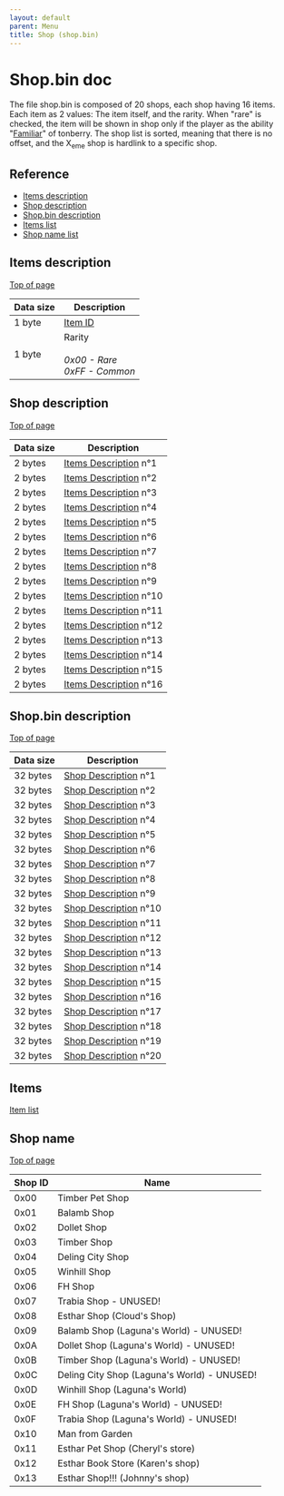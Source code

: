 ```yaml
---
layout: default
parent: Menu
title: Shop (shop.bin)
---
```


# Shop.bin doc

The file shop.bin is composed of 20 shops, each shop having 16 items. Each item as 2 values: The item itself, and the rarity. When "rare" is checked, the item will be shown in shop
only if the player as the ability "[Familiar](https://finalfantasy.fandom.com/wiki/Familiar_(Final_Fantasy_VIII))" of tonberry.
The shop list is sorted, meaning that there is no offset, and the X<sub>eme</sub> shop is hardlink to a specific shop.

## Reference

- [Items description](#items-description)
- [Shop description](#shop-description)
- [Shop.bin description](#shopbin-description)
- [Items list](#items)
- [Shop name list](#shop-name)

## Items description

[Top of page](#shopbin-doc)

| Data size | Description |
| ----------- | ----------- |
| 1 byte | [Item ID](#items)     |
| 1 byte | Rarity _<br/><br/> 0x00 - Rare <br/> 0xFF - Common_        |

## Shop description

[Top of page](#shopbin-doc)

| Data size | Description |
| ----------- | ----------- |
| 2 bytes | [Items Description](#items-description) n°1 |
| 2 bytes | [Items Description](#items-description) n°2 |
| 2 bytes | [Items Description](#items-description) n°3 |
| 2 bytes | [Items Description](#items-description) n°4 |
| 2 bytes | [Items Description](#items-description) n°5 |
| 2 bytes | [Items Description](#items-description) n°6 |
| 2 bytes | [Items Description](#items-description) n°7 |
| 2 bytes | [Items Description](#items-description) n°8 |
| 2 bytes | [Items Description](#items-description) n°9 |
| 2 bytes | [Items Description](#items-description) n°10 |
| 2 bytes | [Items Description](#items-description) n°11 |
| 2 bytes | [Items Description](#items-description) n°12 |
| 2 bytes | [Items Description](#items-description) n°13 |
| 2 bytes | [Items Description](#items-description) n°14 |
| 2 bytes | [Items Description](#items-description) n°15 |
| 2 bytes | [Items Description](#items-description) n°16 |

## Shop.bin description

[Top of page](#shopbin-doc)

| Data size | Description |
| ----------- | ----------- |
| 32 bytes | [Shop Description](#shop-description) n°1 |
| 32 bytes | [Shop Description](#shop-description) n°2 |
| 32 bytes | [Shop Description](#shop-description) n°3 |
| 32 bytes | [Shop Description](#shop-description) n°4 |
| 32 bytes | [Shop Description](#shop-description) n°5 |
| 32 bytes | [Shop Description](#shop-description) n°6 |
| 32 bytes | [Shop Description](#shop-description) n°7 |
| 32 bytes | [Shop Description](#shop-description) n°8 |
| 32 bytes | [Shop Description](#shop-description) n°9 |
| 32 bytes | [Shop Description](#shop-description) n°10 |
| 32 bytes | [Shop Description](#shop-description) n°11 |
| 32 bytes | [Shop Description](#shop-description) n°12 |
| 32 bytes | [Shop Description](#shop-description) n°13 |
| 32 bytes | [Shop Description](#shop-description) n°14 |
| 32 bytes | [Shop Description](#shop-description) n°15 |
| 32 bytes | [Shop Description](#shop-description) n°16 |
| 32 bytes | [Shop Description](#shop-description) n°17 |
| 32 bytes | [Shop Description](#shop-description) n°18 |
| 32 bytes | [Shop Description](#shop-description) n°19 |
| 32 bytes | [Shop Description](#shop-description) n°20 |

## Items

[Item list]({{site.baseurl}}/TechnicalReference/FF8/List/item_list)

## Shop name

[Top of page](#shopbin-doc)

| Shop ID | Name |
| ----------- | ----------- |
| 0x00 | Timber Pet Shop |
| 0x01 | Balamb Shop |
| 0x02 | Dollet Shop |
| 0x03 | Timber Shop |
| 0x04 | Deling City Shop |
| 0x05 | Winhill Shop |
| 0x06 | FH Shop |
| 0x07 | Trabia Shop - UNUSED! |
| 0x08 | Esthar Shop (Cloud's Shop) |
| 0x09 | Balamb Shop (Laguna's World) - UNUSED! |
| 0x0A | Dollet Shop (Laguna's World) - UNUSED! |
| 0x0B | Timber Shop (Laguna's World) - UNUSED! |
| 0x0C | Deling City Shop (Laguna's World) - UNUSED! |
| 0x0D | Winhill Shop (Laguna's World) |
| 0x0E | FH Shop (Laguna's World) - UNUSED! |
| 0x0F | Trabia Shop (Laguna's World) - UNUSED! |
| 0x10 | Man from Garden |
| 0x11 | Esthar Pet Shop (Cheryl's store) |
| 0x12 | Esthar Book Store (Karen's shop) |
| 0x13 | Esthar Shop!!! (Johnny's shop) |